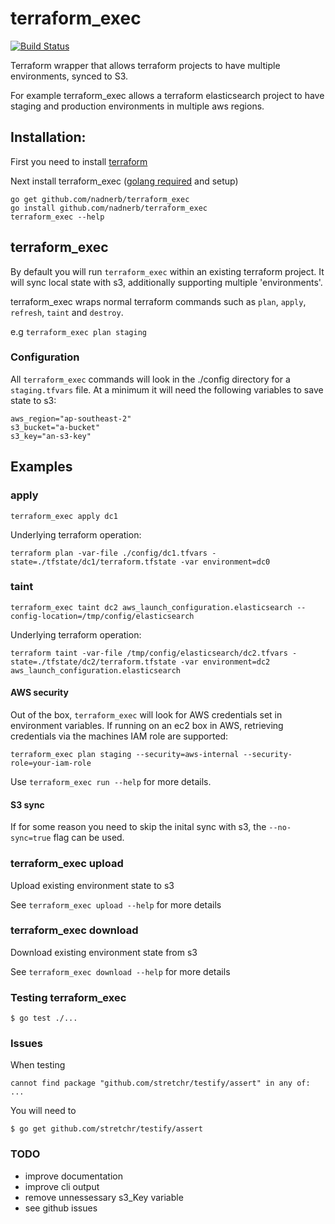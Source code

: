 terraform_exec
=============

[![Build Status](https://travis-ci.org/nadnerb/terraform_exec.svg?branch=master)](https://travis-ci.org/nadnerb/terraform_exec)

Terraform wrapper that allows terraform projects to have multiple environments, synced to S3.

For example terraform_exec allows a terraform elasticsearch project to have staging and production environments in multiple aws regions.

## Installation:

First you need to install [terraform](https://terraform.io)

Next install terraform_exec ([golang required](https://golang.org/) and setup)

```
go get github.com/nadnerb/terraform_exec
go install github.com/nadnerb/terraform_exec
terraform_exec --help
```

## terraform_exec

By default you will run `terraform_exec` within an existing terraform project. It will sync local state with s3, additionally supporting
multiple 'environments'.

terraform_exec wraps normal terraform commands such as `plan`, `apply`, `refresh`, `taint` and `destroy`.

e.g `terraform_exec plan staging`

### Configuration

All `terraform_exec` commands will look in the ./config directory for a `staging.tfvars` file. At a minimum it will need the following variables to
save state to s3:

```
aws_region="ap-southeast-2"
s3_bucket="a-bucket"
s3_key="an-s3-key"
```

## Examples

### apply

`terraform_exec apply dc1`

Underlying terraform operation:

`terraform plan -var-file ./config/dc1.tfvars -state=./tfstate/dc1/terraform.tfstate -var environment=dc0`

### taint

`terraform_exec taint dc2 aws_launch_configuration.elasticsearch --config-location=/tmp/config/elasticsearch`

Underlying terraform operation:

`terraform taint -var-file /tmp/config/elasticsearch/dc2.tfvars -state=./tfstate/dc2/terraform.tfstate -var environment=dc2 aws_launch_configuration.elasticsearch`

#### AWS security

Out of the box, `terraform_exec` will look for AWS credentials set in environment variables. If running on an ec2 box in AWS, retrieving credentials
via the machines IAM role are supported:

```
terraform_exec plan staging --security=aws-internal --security-role=your-iam-role
```

Use `terraform_exec run --help` for more details.

#### S3 sync

If for some reason you need to skip the inital sync with s3, the `--no-sync=true` flag can be used.

### terraform_exec upload

Upload existing environment state to s3

See `terraform_exec upload --help` for more details

### terraform_exec download

Download existing environment state from s3

See `terraform_exec download --help` for more details

### Testing terraform_exec

```shell
$ go test ./...
```

### Issues

When testing

`cannot find package "github.com/stretchr/testify/assert" in any of: ...`

You will need to

```shell
$ go get github.com/stretchr/testify/assert
```

### TODO

* improve documentation
* improve cli output
* remove unnessessary s3_Key variable
* see github issues
